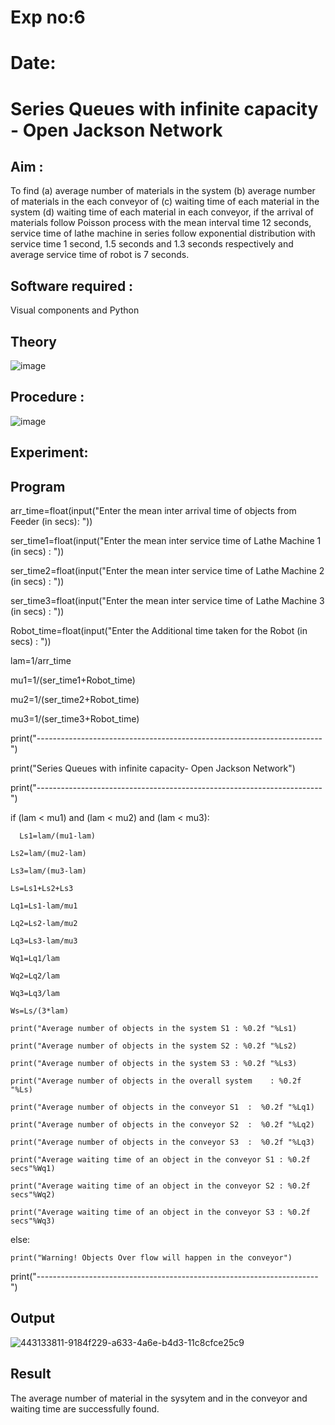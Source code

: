 # Exp no:6

# Date:

# Series Queues with infinite capacity - Open Jackson Network

## Aim :
To find (a) average number of materials in the system (b) average number of materials in the each conveyor of (c) waiting time of each material in the system (d) waiting time of each material in each conveyor, if the arrival  of materials follow Poisson process with the mean interval time 12 seconds, service time of  lathe machine in series follow exponential distribution  with service time  1 second, 1.5 seconds and 1.3 seconds respectively and average service time of robot is 7 seconds.

## Software required :
Visual components and Python

## Theory

![image](https://user-images.githubusercontent.com/103921593/203239736-7b81f599-71a8-4ae7-b63e-5d98acd9ea54.png)


## Procedure :

![image](https://user-images.githubusercontent.com/103921593/203239789-bc870dce-6727-487b-a0e2-4fc3f5114889.png)


## Experiment:


## Program
arr_time=float(input("Enter the mean inter arrival time of objects from Feeder (in secs): "))

ser_time1=float(input("Enter the mean inter service time of Lathe Machine 1 (in secs) : "))

ser_time2=float(input("Enter the mean inter service time of Lathe Machine 2 (in secs) : "))

ser_time3=float(input("Enter the mean inter service time of Lathe Machine 3 (in secs) : "))

Robot_time=float(input("Enter the Additional time taken for the Robot (in secs) : "))

lam=1/arr_time

mu1=1/(ser_time1+Robot_time)

mu2=1/(ser_time2+Robot_time)

mu3=1/(ser_time3+Robot_time)

print("-----------------------------------------------------------------------")

print("Series Queues with infinite capacity- Open Jackson Network")

print("-----------------------------------------------------------------------")

if (lam < mu1) and (lam < mu2) and (lam < mu3):

      Ls1=lam/(mu1-lam)

    Ls2=lam/(mu2-lam)

    Ls3=lam/(mu3-lam)

    Ls=Ls1+Ls2+Ls3

    Lq1=Ls1-lam/mu1

    Lq2=Ls2-lam/mu2

    Lq3=Ls3-lam/mu3

    Wq1=Lq1/lam

    Wq2=Lq2/lam

    Wq3=Lq3/lam

    Ws=Ls/(3*lam)

    print("Average number of objects in the system S1 : %0.2f "%Ls1)

    print("Average number of objects in the system S2 : %0.2f "%Ls2)

    print("Average number of objects in the system S3 : %0.2f "%Ls3)

    print("Average number of objects in the overall system    : %0.2f "%Ls)

    print("Average number of objects in the conveyor S1  :  %0.2f "%Lq1)

    print("Average number of objects in the conveyor S2  :  %0.2f "%Lq2)

    print("Average number of objects in the conveyor S3  :  %0.2f "%Lq3)

    print("Average waiting time of an object in the conveyor S1 : %0.2f secs"%Wq1)

    print("Average waiting time of an object in the conveyor S2 : %0.2f secs"%Wq2)

    print("Average waiting time of an object in the conveyor S3 : %0.2f secs"%Wq3)

else:
    
    print("Warning! Objects Over flow will happen in the conveyor")
   
print("----------------------------------------------------------------------")


## Output

![443133811-9184f229-a633-4a6e-b4d3-11c8cfce25c9](https://github.com/user-attachments/assets/0d6899ed-c3ac-41d6-999f-6f57be58986a)

## Result

The average number of material in the sysytem and in the conveyor and waiting time are successfully found.
